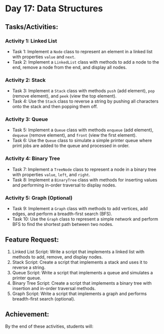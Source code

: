 # Day 17: Data Structures

## Tasks/Activities:

### Activity 1: Linked List

- Task 1: Implement a `Node` class to represent an element in a linked list with properties `value` and `next`.
- Task 2: Implement a `LinkedList` class with methods to add a node to the end, remove a node from the end, and display all nodes.

### Activity 2: Stack

- Task 3: Implement a `Stack` class with methods `push` (add element), `pop` (remove element), and `peek` (view the top element).
- Task 4: Use the `Stack` class to reverse a string by pushing all characters onto the stack and then popping them off.

### Activity 3: Queue

- Task 5: Implement a `Queue` class with methods `enqueue` (add element), `dequeue` (remove element), and `front` (view the first element).
- Task 6: Use the `Queue` class to simulate a simple printer queue where print jobs are added to the queue and processed in order.

### Activity 4: Binary Tree

- Task 7: Implement a `TreeNode` class to represent a node in a binary tree with properties `value`, `left`, and `right`.
- Task 8: Implement a `BinaryTree` class with methods for inserting values and performing in-order traversal to display nodes.

### Activity 5: Graph (Optional)

- Task 9: Implement a `Graph` class with methods to add vertices, add edges, and perform a breadth-first search (BFS).
- Task 10: Use the `Graph` class to represent a simple network and perform BFS to find the shortest path between two nodes.

## Feature Request:

1. Linked List Script: Write a script that implements a linked list with methods to add, remove, and display nodes.
2. Stack Script: Create a script that implements a stack and uses it to reverse a string.
3. Queue Script: Write a script that implements a queue and simulates a printer queue.
4. Binary Tree Script: Create a script that implements a binary tree with insertion and in-order traversal methods.
5. Graph Script: Write a script that implements a graph and performs breadth-first search (optional).

## Achievement:

By the end of these activities, students will:


